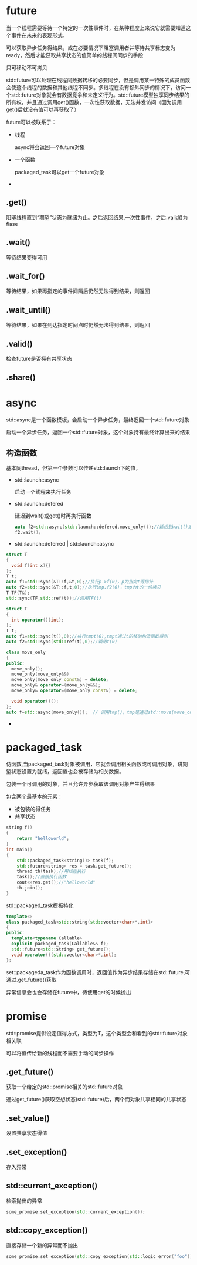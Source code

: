 # future

当一个线程需要等待一个特定的一次性事件时，在某种程度上来说它就需要知道这个事件在未来的表现形式.

可以获取异步任务得结果，或在必要情况下阻塞调用者并等待共享标志变为ready，然后才能获取共享状态的值简单的线程间同步的手段

只可移动不可拷贝

std::future可以处理在线程间数据转移的必要同步，但是调用某一特殊的成员函数会使这个线程的数据和其他线程不同步。多线程在没有额外同步的情况下，访问一个std::future对象就会有数据竞争和未定义行为。std::future模型独享同步结果的所有权，并且通过调用get()函数，一次性获取数据，无法并发访问（因为调用get()后就没有值可以再获取了）

future可以被联系于：

- 线程

  async将会返回一个future对象

- 一个函数

  packaged_task可以get一个future对象

- 

## .get()

阻塞线程直到“期望”状态为就绪为止。之后返回结果,一次性事件，之后.valid()为flase

## .wait()

等待结果变得可用

## .wait_for()

等待结果，如果再指定的事件间隔后仍然无法得到结果，则返回

## .wait_until()

等待结果，如果在到达指定时间点时仍然无法得到结果，则返回

## .valid()

检查future是否拥有共享状态

## .share()

# async

std::async是一个函数模板，会启动一个异步任务，最终返回一个std::future对象

启动一个异步任务，返回一个std::future对象，这个对象持有最终计算出来的结果

## 构造函数

基本同thread，但第一个参数可以传递std::launch下的值，

- std::launch::async

  启动一个线程来执行任务

- std::launch::defered

  延迟到wait()或get()时再执行函数

  ```cpp
  auto f2=std::async(std::launch::defered,move_only());//延迟到wait()或get()执行
  f2.wait();
  ```

- std::launch::deferred | std::launch::async

  

```cpp
struct T
{
  void f(int x){}
};
T t;
auto f1=std::sync(&T::f,&t,0);//执行p->f(0)，p为指向t得指针
auto f2=std::sync(&T::f,t,0);//执行tmp.f2(0)，tmp为t的一份拷贝
T TF(T&);
std::sync(TF,std::ref(t));//调用TF(t)
```

```cpp
struct T
{
  int operator()(int);
};
T t;
auto f1=std::sync(t(),0);//执行tmpt(0),tmpt通过t的移动构造函数得到
auto f2=std::sync(std::ref(t),0);//调用t(0)
```

```cpp
class move_only
{
public:
  move_only();
  move_only(move_only&&)
  move_only(move_only const&) = delete;
  move_only& operator=(move_only&&);
  move_only& operator=(move_only const&) = delete;

  void operator()();
};
auto f=std::async(move_only());  // 调用tmp()，tmp是通过std::move(move_only())构造得到
```

- 


# packaged_task

仿函数,当packaged_task对象被调用，它就会调用相关函数或可调用对象，讲期望状态设置为就绪，返回值也会被存储为相关数据。

包装一个可调用的对象，并且允许异步获取该调用对象产生得结果

包含两个最基本的元素：

- 被包装的得任务
- 共享状态

```cpp
string f()
{
    return "helloworld";
}
int main()
{
    std::packaged_task<string()> task(f);
    std::future<string> res = task.get_future();
    thread th(task);//用线程执行
    task();//直接执行函数
    cout<<res.get();//"helloworld"
    th.join();
}
```

std::packaged_task模板特化

```cpp
template<>
class packaged_task<std::string(std::vector<char>*,int)>
{
public:
  template<typename Callable>
  explicit packaged_task(Callable&& f);
  std::future<std::string> get_future();
  void operator()(std::vector<char>*,int);
};
```

set::packageda_task作为函数调用时，返回值作为异步结果存储在std::future,可通过.get_future()获取

异常信息会也会存储在future中，待使用get的时候抛出

# promise

std::promise<T>提供设定值得方式，类型为T，这个类型会和看到的std::future<T>对象相关联

可以将值传给新的线程而不需要手动的同步操作

## .get_future()

获取一个给定的std::promise相关的std::future对象

通过get_future()获取空想状态(std::future)后，两个而对象共享相同的共享状态

## .set_value()

设置共享状态得值

## .set_exception()

存入异常

## std::current_exception()

检索抛出的异常

```cpp
some_promise.set_exception(std::current_exception());
```

## std::copy_exception()

直接存储一个新的异常而不抛出

```cpp
some_promise.set_exception(std::copy_exception(std::logic_error("foo")));
```

